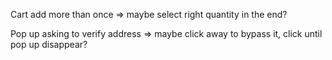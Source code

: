 Cart add more than once => maybe select right quantity in the end?

Pop up asking to verify address => maybe click away to bypass it, click until pop up disappear?
